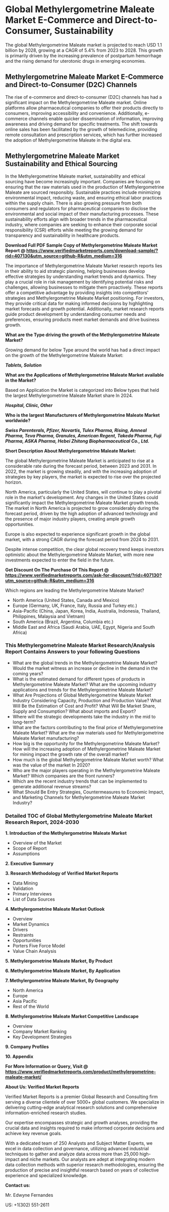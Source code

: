 <h1>Global Methylergometrine Maleate Market E-Commerce and Direct-to-Consumer, Sustainability</h1><p class=""><p>The global Methylergometrine Maleate market is projected to reach USD 1.1 billion by 2028, growing at a CAGR of 5.4% from 2023 to 2028. This growth is primarily driven by the increasing prevalence of postpartum hemorrhage and the rising demand for uterotonic drugs in emerging economies.</p><h2>Methylergometrine Maleate Market E-Commerce and Direct-to-Consumer (D2C) Channels</h2><p>The rise of e-commerce and direct-to-consumer (D2C) channels has had a significant impact on the Methylergometrine Maleate market. Online platforms allow pharmaceutical companies to offer their products directly to consumers, improving accessibility and convenience. Additionally, e-commerce channels enable quicker dissemination of information, improving awareness and driving demand for specific treatments. The shift towards online sales has been facilitated by the growth of telemedicine, providing remote consultation and prescription services, which has further increased the adoption of Methylergometrine Maleate in the digital era.</p><h2>Methylergometrine Maleate Market Sustainability and Ethical Sourcing</h2><p>In the Methylergometrine Maleate market, sustainability and ethical sourcing have become increasingly important. Companies are focusing on ensuring that the raw materials used in the production of Methylergometrine Maleate are sourced responsibly. Sustainable practices include minimizing environmental impact, reducing waste, and ensuring ethical labor practices within the supply chain. There is also growing pressure from both consumers and regulators for pharmaceutical companies to disclose the environmental and social impact of their manufacturing processes. These sustainability efforts align with broader trends in the pharmaceutical industry, where companies are seeking to enhance their corporate social responsibility (CSR) efforts while meeting the growing demand for transparency and sustainability in healthcare products.</p></p><p class=""><strong>Download Full PDF Sample Copy of Methylergometrine Maleate Market Report @ <a href="https://www.verifiedmarketreports.com/download-sample/?rid=407130&utm_source=github-R&utm_medium=316" target="_blank">https://www.verifiedmarketreports.com/download-sample/?rid=407130&utm_source=github-R&utm_medium=316</a></strong></p><p>The importance of&nbsp;Methylergometrine Maleate Market research reports lies in their ability to aid strategic planning, helping businesses develop effective strategies by understanding market trends and dynamics. They play a crucial role in risk management by identifying potential risks and challenges, allowing businesses to mitigate them proactively. These reports offer a competitive advantage by providing insights into competitors' strategies and Methylergometrine Maleate Market positioning. For investors, they provide critical data for making informed decisions by highlighting market forecasts and growth potential. Additionally, market research reports guide product development by understanding consumer needs and preferences, ensuring products meet market demands and drive business growth.</p><p><strong>What are the&nbsp;Type driving the growth of the Methylergometrine Maleate Market?</strong></p><p id="" class="">Growing demand for below Type around the world has had a direct impact on the growth of the Methylergometrine Maleate Market:</p><p class=""><em><strong>Tablets, Solution</strong></em></p><p class=""><strong>What are the&nbsp;Applications&nbsp;of Methylergometrine Maleate Market available in the Market?</strong></p><p id="" class="">Based on Application the Market is categorized into Below types that held the largest Methylergometrine Maleate Market share In 2024.</p><p class=""><em><strong>Hospital, Clinic, Other</strong></em></p><p class=""><strong>Who is the largest Manufacturers of Methylergometrine Maleate Market worldwide?</strong></p><p><em><strong>Swiss Parenterals, Pfizer, Novartis, Tulex Pharma, Rising, Amneal Pharma, Teva Pharma, Granules, American Regent, Takeda Pharma, Fuji Pharma, ASKA Pharma, Hebei Zhitong Biopharmaceutical Co., Ltd.</strong></em></p><p id="" class=""><strong>Short Description About Methylergometrine Maleate Market:</strong></p><p>The global Methylergometrine Maleate Market is anticipated to rise at a considerable rate during the forecast period, between 2023 and 2031. In 2022, the market is growing steadily, and with the increasing adoption of strategies by key players, the market is expected to rise over the projected horizon.</p><p>North America, particularly the United States, will continue to play a pivotal role in the market's development. Any changes in the United States could significantly impact the Methylergometrine Maleate Market growth trends. The market in North America is projected to grow considerably during the forecast period, driven by the high adoption of advanced technology and the presence of major industry players, creating ample growth opportunities.</p><p>Europe is also expected to experience significant growth in the global market, with a strong CAGR during the forecast period from 2024 to 2031.</p><p>Despite intense competition, the clear global recovery trend keeps investors optimistic about the Methylergometrine Maleate Market, with more new investments expected to enter the field in the future.</p><p id="" class=""><strong>Get Discount On The Purchase Of This Report @ <a href="https://www.verifiedmarketreports.com/ask-for-discount/?rid=407130?utm_source=github-R&utm_medium=316" target="_blank">https://www.verifiedmarketreports.com/ask-for-discount/?rid=407130?utm_source=github-R&utm_medium=316</a></strong></p><p class="">Which regions are leading the Methylergometrine Maleate Market?</p><ul><li>North America (United States, Canada and Mexico)</li><li>Europe (Germany, UK, France, Italy, Russia and Turkey etc.)</li><li>Asia-Pacific (China, Japan, Korea, India, Australia, Indonesia, Thailand, Philippines, Malaysia and Vietnam)</li><li>South America (Brazil, Argentina, Columbia etc.)</li><li>Middle East and Africa (Saudi Arabia, UAE, Egypt, Nigeria and South Africa)</li></ul><h3 id="" class="">This Methylergometrine Maleate Market Research/Analysis Report Contains Answers to your following Questions</h3><ul><li>What are the global trends in the Methylergometrine Maleate Market? Would the market witness an increase or decline in the demand in the coming years?</li><li>What is the estimated demand for different types of products in Methylergometrine Maleate Market? What are the upcoming industry applications and trends for the Methylergometrine Maleate Market?</li><li>What Are Projections of Global Methylergometrine Maleate Market Industry Considering Capacity, Production and Production Value? What Will Be the Estimation of Cost and Profit? What Will Be Market Share, Supply and Consumption? What about imports and Export?</li><li>Where will the strategic developments take the industry in the mid to long-term?</li><li>What are the factors contributing to the final price of Methylergometrine Maleate Market? What are the raw materials used for Methylergometrine Maleate Market manufacturing?</li><li>How big is the opportunity for the Methylergometrine Maleate Market? How will the increasing adoption of Methylergometrine Maleate Market for mining impact the growth rate of the overall market?</li><li>How much is the global Methylergometrine Maleate Market worth? What was the value of the market In 2020?</li><li>Who are the major players operating in the Methylergometrine Maleate Market? Which companies are the front runners?</li><li>Which are the recent industry trends that can be implemented to generate additional revenue streams?</li><li>What Should Be Entry Strategies, Countermeasures to Economic Impact, and Marketing Channels for Methylergometrine Maleate Market Industry?</li></ul><h3 id="" class="">Detailed TOC of Global Methylergometrine Maleate Market Research Report, 2024-2030</h3><p id="" class=""><strong>1. Introduction of the Methylergometrine Maleate Market</strong></p><ul><li>Overview of the Market</li><li>Scope of Report</li><li>Assumptions</li></ul><p id="" class=""><strong>2. Executive Summary</strong></p><p id="" class=""><strong>3. Research Methodology of Verified Market Reports</strong></p><ul><li>Data Mining</li><li>Validation</li><li>Primary Interviews</li><li>List of Data Sources</li></ul><p id="" class=""><strong>4. Methylergometrine Maleate Market Outlook</strong></p><ul><li>Overview</li><li>Market Dynamics</li><li>Drivers</li><li>Restraints</li><li>Opportunities</li><li>Porters Five Force Model</li><li>Value Chain Analysis</li></ul><p id="" class=""><strong>5. Methylergometrine Maleate Market, By Product</strong></p><p id="" class=""><strong>6. Methylergometrine Maleate Market, By Application</strong></p><p id="" class=""><strong>7. Methylergometrine Maleate Market, By Geography</strong></p><ul><li>North America</li><li>Europe</li><li>Asia Pacific</li><li>Rest of the World</li></ul><p id="" class=""><strong>8. Methylergometrine Maleate Market Competitive Landscape</strong></p><ul><li>Overview</li><li>Company Market Ranking</li><li>Key Development Strategies</li></ul><p id="" class=""><strong>9. Company Profiles</strong></p><p id="" class=""><strong>10. Appendix</strong></p><p id="" class=""><strong>For More Information or Query, Visit @ <a href="https://www.verifiedmarketreports.com/product/methylergometrine-maleate-market/" target="_blank">https://www.verifiedmarketreports.com/product/methylergometrine-maleate-market/</a></strong></p><p id="" class=""><strong>About Us: Verified Market Reports</strong></p><p id="" class="">Verified Market Reports is a premier Global Research and Consulting firm serving a diverse clientele of over 5000+ global customers. We specialize in delivering cutting-edge analytical research solutions and comprehensive information-enriched research studies.</p><p id="" class="">Our expertise encompasses strategic and growth analyses, providing the crucial data and insights required to make informed corporate decisions and achieve key revenue goals.</p><p id="" class="">With a dedicated team of 250 Analysts and Subject Matter Experts, we excel in data collection and governance, utilizing advanced industrial techniques to gather and analyze data across more than 25,000 high-impact and niche markets. Our analysts are adept at integrating modern data collection methods with superior research methodologies, ensuring the production of precise and insightful research based on years of collective experience and specialized knowledge.</p><p id="" class=""><strong>Contact us:</strong></p><p id="" class="">Mr. Edwyne Fernandes</p><p id="" class="">US: +1(302) 551-2611</p>